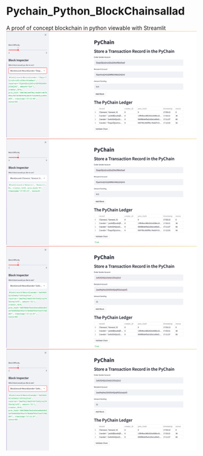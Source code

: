 # Pychain_Python_BlockChainsallad
A proof of concept blockchain in python viewable with Streamlit
![alt="PyChain Ledger Validation"](Pychain_Images/ScreenShot1.png)
![alt="PyChain Ledger Validation"](Pychain_Images/ScreenShot2.png)
![alt="PyChain Ledger Validation"](Pychain_Images/ScreenShot3.png)
![alt="PyChain Ledger Validation"](Pychain_Images/ScreenShot4.png)
